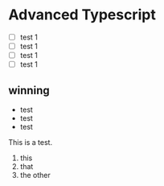 # Advanced Typescript

- [ ] test 1
- [ ] test 1
- [ ] test 1
- [ ] test 1

## winning
* test
* test
* test

This is a test.

1. this
2. that
3. the other

